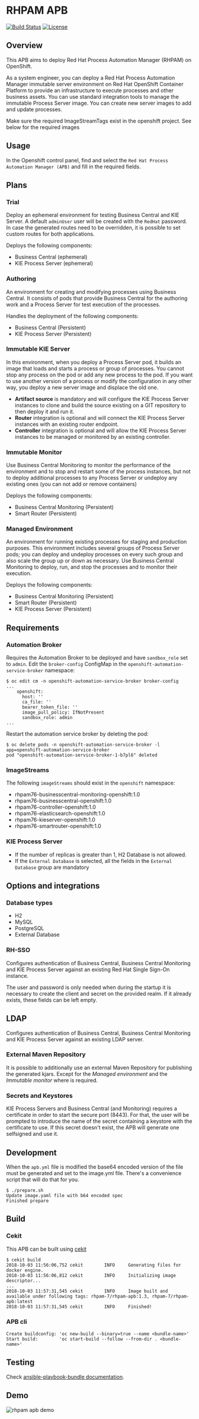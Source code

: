 # RHPAM APB

[![Build Status](https://travis-ci.org/ansibleplaybookbundle/rhpam-apb.svg?branch=master)](https://travis-ci.org/ansibleplaybookbundle/rhpam-apb) [![License](https://img.shields.io/:license-Apache2-blue.svg)](http://www.apache.org/licenses/LICENSE-2.0)

## Overview

This APB aims to deploy Red Hat Process Automation Manager (RHPAM) on OpenShift.

As a system engineer, you can deploy a Red Hat Process Automation Manager immutable server environment on Red Hat OpenShift Container Platform to provide an infrastructure to execute processes and other business assets.
You can use standard integration tools to manage the immutable Process Server image.
You can create new server images to add and update processes.

 Make sure the required ImageStreamTags exist in the openshift project. See below for the required images

## Usage

In the Openshift control panel, find and select the `Red Hat Process Automation Manager (APB)` and fill in the required fields.

## Plans

### Trial

Deploy an ephemeral environment for testing Business Central and KIE Server. A default `adminUser` user will be created with the `RedHat` password.
In case the generated routes need to be overridden, it is possible to set custom routes for both applications.

Deploys the following components:

* Business Central (ephemeral)
* KIE Process Server (ephemeral)

### Authoring

An environment for creating and modifying processes using Business Central. It consists of pods that provide Business Central for the authoring work and a Process Server for test execution of the processes.

Handles the deployment of the following components:

* Business Central (Persistent)
* KIE Process Server (Persistent)

### Immutable KIE Server

In this environment, when you deploy a Process Server pod, it builds an image that loads and starts a process or group of processes. You cannot stop any process on the pod or add any new process to the pod.
If you want to use another version of a process or modify the configuration in any other way, you deploy a new server image and displace the old one.

* **Artifact source** is mandatory and will configure the KIE Process Server instances to clone and build the source existing on a GIT repository to then deploy it and run it.
* **Router** integration is optional and will connect the KIE Process Server instances with an existing router endpoint.
* **Controller** integration is optional and will allow the KIE Process Server instances to be managed or monitored by an existing controller.

### Immutable Monitor

Use Business Central Monitoring to monitor the performance of the environment and to stop and restart some of the process instances, but not to deploy additional processes to any Process Server or undeploy any existing ones (you can not add or remove containers)

Deploys the following components:

* Business Central Monitoring (Persistent)
* Smart Router (Persistent)

### Managed Environment

An environment for running existing processes for staging and production purposes.
This environment includes several groups of Process Server pods; you can deploy and undeploy processes on every such group and also scale the group up or down as necessary. Use Business Central Monitoring to deploy, run, and stop the processes and to monitor their execution.

Deploys the following components:

* Business Central Monitoring (Persistent)
* Smart Router (Persistent)
* KIE Process Server (Persistent)

## Requirements

### Automation Broker

Requires the Automation Broker to be deployed and have `sandbox_role` set to `admin`. Edit the `broker-config` ConfigMap in the `openshift-automation-service-broker` namespace:

```{bash}
$ oc edit cm -n openshift-automation-service-broker broker-config
...
    openshift:
      host: ''
      ca_file: ''
      bearer_token_file: ''
      image_pull_policy: IfNotPresent
      sandbox_role: admin
...
```

Restart the automation service broker by deleting the pod:

```{bash}
$ oc delete pods -n openshift-automation-service-broker -l app=openshift-automation-service-broker
pod "openshift-automation-service-broker-1-b7pl6" deleted
```

### ImageStreams

The following `imageStreams` should exist in the `openshift` namespace:

* rhpam76-businesscentral-monitoring-openshift:1.0
* rhpam76-businesscentral-openshift:1.0
* rhpam76-controller-openshift:1.0
* rhpam76-elasticsearch-openshift:1.0
* rhpam76-kieserver-openshift:1.0
* rhpam76-smartrouter-openshift:1.0

### KIE Process Server

* If the number of replicas is greater than 1, H2 Database is not allowed.
* If the `External Database` is selected, all the fields in the `External Database` group are mandatory

## Options and integrations

### Database types

* H2
* MySQL
* PostgreSQL
* External Database

### RH-SSO

Configures authentication of Business Central, Business Central Monitoring and KIE Process Server against an existing Red Hat Single Sign-On instance.

The user and password is only needed when during the startup it is necessary to create the client and secret on the provided realm. If it already exists, these fields can be left empty.

## LDAP

Configures authentication of Business Central, Business Central Monitoring and KIE Process Server against an existing LDAP server.

### External Maven Repository

It is possible to additionally use an external Maven Repository for publishing the generated kjars. Except for the *Managed environment* and the *Immutable monitor* where is required.

### Secrets and Keystores

KIE Process Servers and Business Central (and Monitoring) requires a certificate in order to start the secure port (8443). For that, the user will be prompted to introduce the name of the secret containing a keystore with the certificate to use. If this secret doesn't exist, the APB will generate one selfsigned and use it.

## Development

When the `apb.yml` file is modified the base64 encoded version of the file must be generated and set to the image.yml file. There's a convenience script that will do that for you.

```{bash}
$ ./prepare.sh
Update image.yaml file with b64 encoded spec
Finished prepare
```

## Build

### Cekit

This APB can be built using [cekit](https://cekit.readthedocs.io/en/latest/index.html)

```{bash}
$ cekit build
2018-10-03 11:56:06,752 cekit        INFO     Generating files for docker engine.
2018-10-03 11:56:06,812 cekit        INFO     Initializing image descriptor...
...
2018-10-03 11:57:31,545 cekit        INFO     Image built and available under following tags: rhpam-7/rhpam-apb:1.3, rhpam-7/rhpam-apb:latest
2018-10-03 11:57:31,545 cekit        INFO     Finished!
```

### APB cli

```{bash}
Create buildconfig: 'oc new-build --binary=true --name <bundle-name>'
Start build:        'oc start-build --follow --from-dir . <bundle-name>'
```

## Testing

Check [ansible-playbook-bundle documentation](https://github.com/ansibleplaybookbundle/ansible-playbook-bundle/blob/master/docs/getting_started.md#test).

## Demo

![rhpam apb demo](./docs/demos/rhpam-demo.gif)

